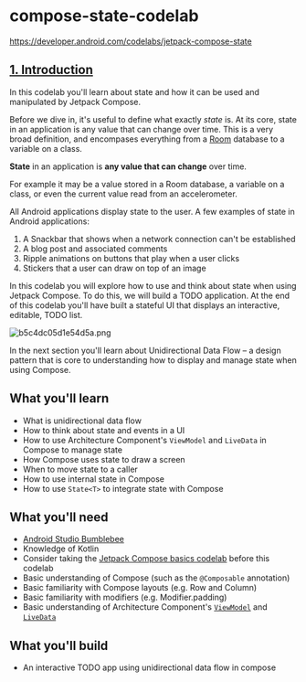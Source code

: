 # compose-state-codelab

https://developer.android.com/codelabs/jetpack-compose-state
## [1\. Introduction](#0)

In this codelab you'll learn about state and how it can be used and manipulated by Jetpack Compose.

Before we dive in, it's useful to define what exactly _state_ is. At its core, state in an application is any value that can change over time. This is a very broad definition, and encompases everything from a [Room](https://developer.android.com/topic/libraries/architecture/room?gclid=Cj0KCQjwhIP6BRCMARIsALu9LfmJc9vMtMHKOtFlbE9kyzwZCYZsz89FYyEfpeyOLR2jvVMCKaFAkd8aAqgoEALw_wcB&gclsrc=aw.ds) database to a variable on a class.

**State** in an application is **any value that can change** over time.

For example it may be a value stored in a Room database, a variable on a class, or even the current value read from an accelerometer.

All Android applications display state to the user. A few examples of state in Android applications:

1.  A Snackbar that shows when a network connection can't be established
2.  A blog post and associated comments
3.  Ripple animations on buttons that play when a user clicks
4.  Stickers that a user can draw on top of an image

In this codelab you will explore how to use and think about state when using Jetpack Compose. To do this, we will build a TODO application. At the end of this codelab you'll have built a stateful UI that displays an interactive, editable, TODO list.

![b5c4dc05d1e54d5a.png](https://developer.android.com/codelabs/jetpack-compose-state/img/b5c4dc05d1e54d5a.png)

In the next section you'll learn about Unidirectional Data Flow – a design pattern that is core to understanding how to display and manage state when using Compose.

## **What you'll learn**

*   What is unidirectional data flow
*   How to think about state and events in a UI
*   How to use Architecture Component's `ViewModel` and `LiveData` in Compose to manage state
*   How Compose uses state to draw a screen
*   When to move state to a caller
*   How to use internal state in Compose
*   How to use `State<T>` to integrate state with Compose

## What you'll need

*   [Android Studio Bumblebee](https://developer.android.com/studio)
*   Knowledge of Kotlin
*   Consider taking the [Jetpack Compose basics codelab](https://codelabs.developers.google.com/codelabs/jetpack-compose-basics/) before this codelab
*   Basic understanding of Compose (such as the `@Composable` annotation)
*   Basic familiarity with Compose layouts (e.g. Row and Column)
*   Basic familiarity with modifiers (e.g. Modifier.padding)
*   Basic understanding of Architecture Component's [`ViewModel`](https://developer.android.com/topic/libraries/architecture/viewmodel?gclid=Cj0KCQjwhIP6BRCMARIsALu9LfmXmU5iTaUvGwPlXUzuDdM7owMPHyLrMGN1JXavO8rxamW7vWvKthoaAuvtEALw_wcB&gclsrc=aw.ds) and [`LiveData`](https://developer.android.com/topic/libraries/architecture/livedata)

## **What you'll build**

*   An interactive TODO app using unidirectional data flow in compose

